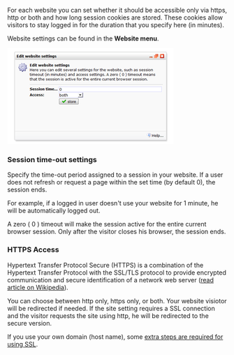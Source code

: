 For each website you can set whether it should be accessible only via
https, http or both and how long session cookies are stored. These
cookies allow visitors to stay logged in for the duration that you
specify here (in minutes).

Website settings can be found in the **Website menu**.

![website settings](../images/wbsitesettings.png)

### Session time-out settings

Specify the time-out period assigned to a session in your website. If a
user does not refresh or request a page within the set time (by default
0), the session ends.

For example, if a logged in user doesn't use your website for 1 minute,
he will be automatically logged out.

A zero ( 0 ) timeout will make the session active for the entire current
browser session. Only after the visitor closes his browser, the session
ends.

### HTTPS Access

Hypertext Transfer Protocol Secure (HTTPS) is a combination of the
Hypertext Transfer Protocol with the SSL/TLS protocol to provide
encrypted communication and secure identification of a network web
server ([read article on
Wikipedia](http://en.wikipedia.org/wiki/HTTP_Secure)).

You can choose between http only, https only, or both. Your website
visiotor will be redirected if needed. If the site setting requires a
SSL connection and the visitor requests the site using http, he will be
redirected to the secure version.

If you use your own domain (host name), some [extra steps are required
for using
SSL](./your-website-in-copernica-through-secure-https.md).
